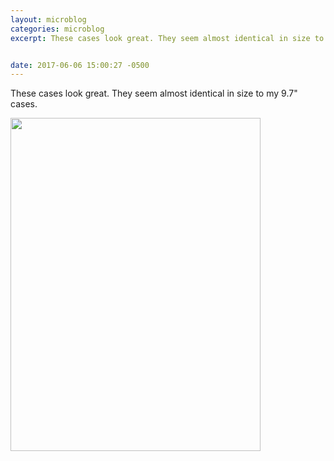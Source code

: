 ```yaml
---
layout: microblog
categories: microblog
excerpt: These cases look great. They seem almost identical in size to my 9.7" cases.


date: 2017-06-06 15:00:27 -0500
---
```


These cases look great. They seem almost identical in size to my 9.7" cases.

<img src="http://craigmcclellan.com/assets/img/Smart Cover.jpg" width="400" height="533">